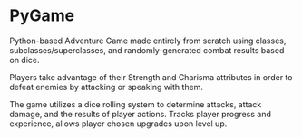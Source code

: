 # PyGame
Python-based Adventure Game made entirely from scratch using classes, subclasses/superclasses, and randomly-generated combat results based on dice.

Players take advantage of their Strength and Charisma attributes in order to defeat enemies by attacking or speaking with them.

The game utilizes a dice rolling system to determine attacks, attack damage, and the results of player actions.
Tracks player progress and experience, allows player chosen upgrades upon level up.
